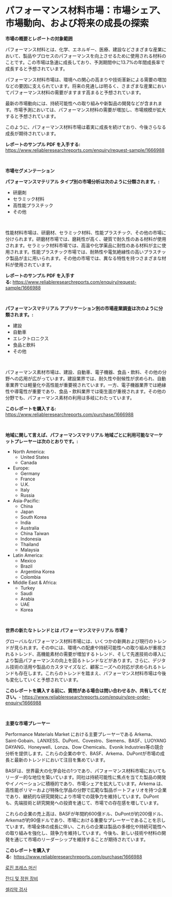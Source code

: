 <p><h1>パフォーマンス材料市場：市場シェア、市場動向、および将来の成長の探索</h1></p><p><strong>市場の概要とレポートの対象範囲</strong></p>
<p><p>パフォーマンス材料とは、化学、エネルギー、医療、建設などさまざまな産業において、製品やプロセスのパフォーマンスを向上させるために使用される材料のことです。この市場は急速に成長しており、予測期間中に13.7%の年間成長率で成長すると予想されています。</p><p>パフォーマンス材料市場は、環境への関心の高まりや技術革新による需要の増加などの要因に支えられています。将来の見通しは明るく、さまざまな産業においてパフォーマンス材料の需要がますます高まると予想されています。</p><p>最新の市場動向には、持続可能性への取り組みや新製品の開発などが含まれます。市場予測においては、パフォーマンス材料の需要が増加し、市場規模が拡大すると予想されています。</p><p>このように、パフォーマンス材料市場は着実に成長を続けており、今後さらなる成長が期待されています。</p></p>
<p><strong>レポートのサンプル PDF を入手する:</strong> <a href="https://www.reliableresearchreports.com/enquiry/request-sample/1666988">https://www.reliableresearchreports.com/enquiry/request-sample/1666988</a></p>
<p>&nbsp;</p>
<p><strong>市場セグメンテーション</strong></p>
<p><strong>パフォーマンスマテリアル タイプ別の市場分析は次のように分類されます。:</strong></p>
<p><ul><li>研磨剤</li><li>セラミック材料</li><li>高性能プラスチック</li><li>その他</li></ul></p>
<p>&nbsp;</p>
<p><p>性能材料市場は、研磨材、セラミック材料、性能プラスチック、その他の市場に分けられます。研磨材市場では、磨耗性が高く、硬質で耐久性のある材料が使用されます。セラミック材料市場では、高温や化学薬品に耐性のある材料が主に使用されます。性能プラスチック市場では、耐熱性や電気絶縁性の高いプラスチック製品が主に用いられます。その他の市場では、異なる特性を持つさまざまな材料が使用されています。</p></p>
<p><strong>レポートのサンプル PDF を入手する:</strong>&nbsp;<a href="https://www.reliableresearchreports.com/enquiry/request-sample/1666988">https://www.reliableresearchreports.com/enquiry/request-sample/1666988</a></p>
<p>&nbsp;</p>
<p><strong> パフォーマンスマテリアル アプリケーション別の市場産業調査は次のように分類されます。:</strong></p>
<p><ul><li>建設</li><li>自動車</li><li>エレクトロニクス</li><li>食品と飲料</li><li>その他</li></ul></p>
<p>&nbsp;</p>
<p><p>パフォーマンス素材市場は、建設、自動車、電子機器、食品・飲料、その他の分野への応用が広がっています。建設業界では、耐久性や耐候性が求められ、自動車業界では軽量化や高性能が重要視されています。一方、電子機器業界では絶縁性や導電性が重要であり、食品・飲料業界では衛生面が重視されます。その他の分野でも、パフォーマンス素材の利用は多岐にわたっています。</p></p>
<p><strong>このレポートを購入する:</strong>&nbsp; <a href="https://www.reliableresearchreports.com/purchase/1666988">https://www.reliableresearchreports.com/purchase/1666988</a></p>
<p>&nbsp;</p>
<p><strong>地域に関して言えば、パフォーマンスマテリアル 地域ごとに利用可能なマーケットプレーヤーは次のとおりです。:</strong></p>
<p><ul>
    <li>
        North America:
        <ul>
            <li>United States</li>
            <li>Canada</li>
        </ul>
    </li>
    <li>
        Europe:
        <ul>
            <li>Germany</li>
            <li>France</li>
            <li>U.K.</li>
            <li>Italy</li>
            <li>Russia</li>
        </ul>
    </li>
    <li>
        Asia-Pacific:
        <ul>
            <li>China</li>
            <li>Japan</li>
            <li>South Korea</li>
            <li>India</li>
            <li>Australia</li>
            <li>China Taiwan</li>
            <li>Indonesia</li>
            <li>Thailand</li>
            <li>Malaysia</li>
        </ul>
    </li>
    <li>
        Latin America:
        <ul>
            <li>Mexico</li>
            <li>Brazil</li>
            <li>Argentina Korea</li>
            <li>Colombia</li>
        </ul>
    </li>
    <li>
        Middle East & Africa:
        <ul>
            <li>Turkey</li>
            <li>Saudi</li>
            <li>Arabia</li>
            <li>UAE</li>
            <li>Korea</li>
        </ul>
    </li>
    </ul></p>
<p>&nbsp;</p>
<p><strong>世界の新たなトレンドとは パフォーマンスマテリアル 市場？</strong></p>
<p><p>グローバルなパフォーマンス材料市場には、いくつかの新興および現行のトレンドが見られます。その中には、環境への配慮や持続可能性への取り組みが重視されるトレンド、高機能素材の需要が増加するトレンド、そして先進技術の導入により製品パフォーマンスの向上を図るトレンドなどがあります。さらに、デジタル技術の活用や製品のカスタマイズなど、顧客ニーズへの対応が求められるトレンドも存在します。これらのトレンドを踏まえ、パフォーマンス材料市場は今後も変化していくと予想されています。</p></p>
<p><strong>このレポートを購入する前に、質問がある場合は問い合わせるか、共有してください。</strong>- <a href="https://www.reliableresearchreports.com/enquiry/pre-order-enquiry/1666988">https://www.reliableresearchreports.com/enquiry/pre-order-enquiry/1666988</a></p>
<p>&nbsp;</p>
<p><strong>主要な市場プレーヤー</strong></p>
<p><p>Performance Materials Market における主要プレーヤーである Arkema、Saint-Gobain、LANXESS、DuPont、Covestro、Siemens、BASF、LUOYANG DAYANG、Honeywell、Lonza、Dow Chemicals、Evonik Industries等の競合分析を提供します。これらの企業の中で、BASF、Arkema、DuPontが市場の成長と最新のトレンドにおいて注目を集めています。</p><p>BASFは、世界最大の化学会社の1つであり、パフォーマンス材料市場においてもリーダー的な地位を築いています。同社は持続可能性に焦点を当てた製品の開発やイノベーションに積極的であり、市場シェアを拡大しています。Arkema は、高性能ポリマーおよび特殊化学品の分野で広範な製品ポートフォリオを持つ企業であり、継続的な研究開発により市場での競争力を維持しています。DuPontも、先端技術と研究開発への投資を通じて、市場での存在感を増しています。</p><p>これらの企業の売上高は、BASFが年間約600億ドル、DuPontが約200億ドル、Arkemaが約90億ドルであり、市場における重要なプレーヤーであることを示しています。市場全体の成長に伴い、これらの企業は製品の多様化や持続可能性への取り組みを強化し、競争力を維持しています。今後も、新しい技術や材料の開発を通じて市場のリーダーシップを維持することが期待されています。</p></p>
<p><strong>このレポートを購入する:</strong>&nbsp;&nbsp;<a href="https://www.reliableresearchreports.com/purchase/1666988">https://www.reliableresearchreports.com/purchase/1666988</a></p>
<p><p><a href="https://github.com/GabrielBlanda5656/Market-Research-Report-List-1/blob/main/845195513493.md">로진 프레스 머신</a></p><p><a href="https://medium.com/@bobbykihnyt57786/%EC%9E%94%EB%94%94-%EB%B0%8F-%EC%A0%95%EC%9B%90-%EC%9E%A5%EB%B9%84-%EC%8B%9C%EC%9E%A5-%EC%A1%B0%EC%82%AC-%EB%B3%B4%EA%B3%A0%EC%84%9C-2024%EB%85%84%EB%B6%80%ED%84%B0-2031%EB%85%84%EA%B9%8C%EC%A7%80%EC%9D%98-%EC%97%AD%EC%82%AC-%EB%B0%8F-%EC%98%88%EC%B8%A1-bba7af5637a5">잔디 및 정원 장비</a></p><p><a href="https://github.com/CorEmtymerich56566/Market-Research-Report-List-1/blob/main/926057913494.md">셀리악 검사</a></p></p>